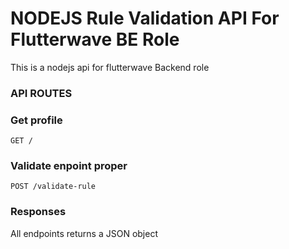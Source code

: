 NODEJS Rule Validation API For Flutterwave BE Role
===================================================

This is a nodejs api for flutterwave Backend role

### API ROUTES

### Get profile
```http
GET /
```

### Validate enpoint proper
```http
POST /validate-rule
```



### Responses

All endpoints returns a JSON object